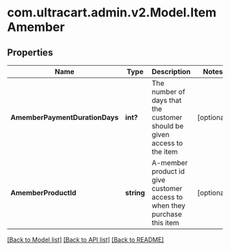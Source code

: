 # com.ultracart.admin.v2.Model.ItemAmember
## Properties

Name | Type | Description | Notes
------------ | ------------- | ------------- | -------------
**AmemberPaymentDurationDays** | **int?** | The number of days that the customer should be given access to the item | [optional] 
**AmemberProductId** | **string** | A-member product id give customer access to when they purchase this item | [optional] 

[[Back to Model list]](../README.md#documentation-for-models) [[Back to API list]](../README.md#documentation-for-api-endpoints) [[Back to README]](../README.md)

